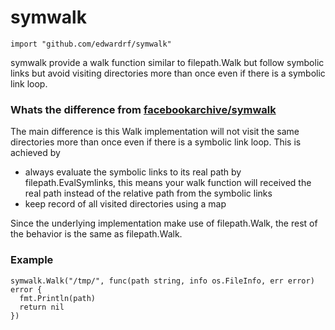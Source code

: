 # symwalk

```
import "github.com/edwardrf/symwalk"
```
symwalk provide a walk function similar to filepath.Walk but follow symbolic links
but avoid visiting directories more than once even if there is a symbolic link loop.

### Whats the difference from [facebookarchive/symwalk](https://github.com/facebookarchive/symwalk)
The main difference is this Walk implementation will not visit the same directories more
than once even if there is a symbolic link loop.
This is achieved by 
 - always evaluate the symbolic links to its real path by filepath.EvalSymlinks, this means your walk function will received the real path instead of the relative path from the symbolic links
 - keep record of all visited directories using a map

Since the underlying implementation make use of filepath.Walk, the rest of the behavior is the same as filepath.Walk.

### Example
```
symwalk.Walk("/tmp/", func(path string, info os.FileInfo, err error) error {
  fmt.Println(path)
  return nil
}) 
```
